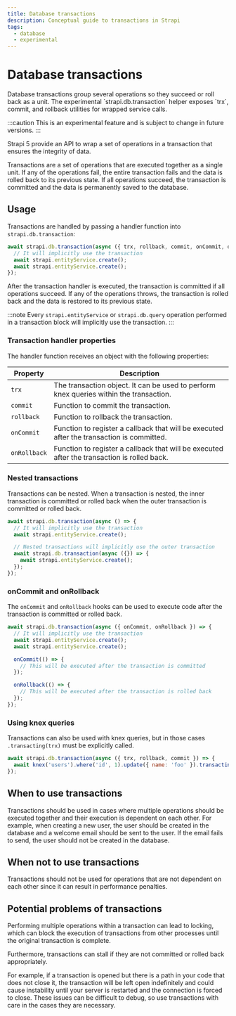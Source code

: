 ```yaml
---
title: Database transactions
description: Conceptual guide to transactions in Strapi
tags:
  - database
  - experimental
---
```


# Database transactions

<Tldr>
Database transactions group several operations so they succeed or roll back as a unit. The experimental `strapi.db.transaction` helper exposes `trx`, commit, and rollback utilities for wrapped service calls.
</Tldr>

:::caution
This is an experimental feature and is subject to change in future versions.
:::

Strapi 5 provide an API to wrap a set of operations in a transaction that ensures the integrity of data.

Transactions are a set of operations that are executed together as a single unit. If any of the operations fail, the entire transaction fails and the data is rolled back to its previous state. If all operations succeed, the transaction is committed and the data is permanently saved to the database.

## Usage

Transactions are handled by passing a handler function into `strapi.db.transaction`:

```js
await strapi.db.transaction(async ({ trx, rollback, commit, onCommit, onRollback }) => {
  // It will implicitly use the transaction
  await strapi.entityService.create();
  await strapi.entityService.create();
});
```

After the transaction handler is executed, the transaction is committed if all operations succeed. If any of the operations throws, the transaction is rolled back and the data is restored to its previous state.

:::note
Every `strapi.entityService` or `strapi.db.query` operation performed in a transaction block will implicitly use the transaction.
:::

### Transaction handler properties

The handler function receives an object with the following properties:

| Property     | Description                                                                                 |
| ------------ | ------------------------------------------------------------------------------------------- |
| `trx`        | The transaction object. It can be used to perform knex queries within the transaction.      |
| `commit`     | Function to commit the transaction.                                                         |
| `rollback`   | Function to rollback the transaction.                                                       |
| `onCommit`   | Function to register a callback that will be executed after the transaction is committed.   |
| `onRollback` | Function to register a callback that will be executed after the transaction is rolled back. |

### Nested transactions

Transactions can be nested. When a transaction is nested, the inner transaction is committed or rolled back when the outer transaction is committed or rolled back.

```js
await strapi.db.transaction(async () => {
  // It will implicitly use the transaction
  await strapi.entityService.create();

  // Nested transactions will implicitly use the outer transaction
  await strapi.db.transaction(async ({}) => {
    await strapi.entityService.create();
  });
});
```

### onCommit and onRollback

The `onCommit` and `onRollback` hooks can be used to execute code after the transaction is committed or rolled back.

```js
await strapi.db.transaction(async ({ onCommit, onRollback }) => {
  // It will implicitly use the transaction
  await strapi.entityService.create();
  await strapi.entityService.create();

  onCommit(() => {
    // This will be executed after the transaction is committed
  });

  onRollback(() => {
    // This will be executed after the transaction is rolled back
  });
});
```

### Using knex queries

Transactions can also be used with knex queries, but in those cases `.transacting(trx)` must be explicitly called.

```js
await strapi.db.transaction(async ({ trx, rollback, commit }) => {
  await knex('users').where('id', 1).update({ name: 'foo' }).transacting(trx);
});
```

## When to use transactions

Transactions should be used in cases where multiple operations should be executed together and their execution is dependent on each other. For example, when creating a new user, the user should be created in the database and a welcome email should be sent to the user. If the email fails to send, the user should not be created in the database.

## When not to use transactions

Transactions should not be used for operations that are not dependent on each other since it can result in performance penalties.

## Potential problems of transactions

Performing multiple operations within a transaction can lead to locking, which can block the execution of transactions from other processes until the original transaction is complete.

Furthermore, transactions can stall if they are not committed or rolled back appropriately.

For example, if a transaction is opened but there is a path in your code that does not close it, the transaction will be left open indefinitely and could cause instability until your server is restarted and the connection is forced to close. These issues can be difficult to debug, so use transactions with care in the cases they are necessary.
